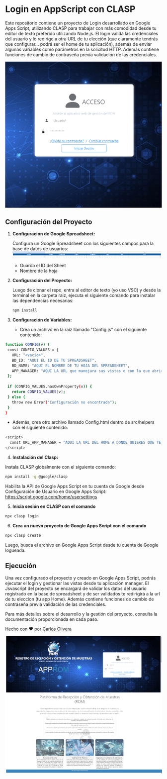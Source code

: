 # Login en AppScript con CLASP

Este repositorio contiene un proyecto de Login desarrollado en Google Apps Script, utilizando CLASP para trabajar con más comodidad desde tu editor de texto preferido utilizando Node.js. El login valida las credenciales del usuario y lo redirige a otra URL de tu elección (que claramente tendrás que configurar... podrá ser el home de tu aplicación), además de enviar algunas variables como parámetros en la solicitud HTTP.  Además contiene funciones de cambio de contraseña previa validación de las credenciales.

![login](https://github.com/coliveramispireta/assets-images/blob/main/login.PNG)

## Configuración del Proyecto

1. **Configuración de Google Spreadsheet:**

   Configura un Google Spreadsheet con los siguientes campos para la base de datos de usuarios:
   ![Muestra de Tabla SpreadSheet](https://github.com/coliveramispireta/assets-images/blob/main/BD_Users.PNG?raw=true)
   - Guarda el ID del Sheet
   - Nombre de la hoja

2. **Configuración del Proyecto:**

   Luego de clonar el repo, entra al editor de texto (yo uso VSC) y desde la terminal en la carpeta raiz, ejecuta el siguiente comando para instalar las dependencias necesarias:

   ```bash
   npm install
   ```

3. **Configuración de Variables:**

     -  Crea un archivo en la raíz llamado "Config.js" con el siguiente contenido:

 ```bash
function CONFIG(v) {
  const CONFIG_VALUES = {
    URL: "<vacio>",
    BD_ID: "AQUI EL ID DE TU SPREADSHEET",
    BD_NAME: "AQUI EL NOMBRE DE TU HOJA DEL SPREADSHEET",
    APP_MANAGER: "AQUI LA URL que manejara sus vistas o con la que abriras tu login"
  };

  if (CONFIG_VALUES.hasOwnProperty(v)) {
    return CONFIG_VALUES[v];
  } else {
    throw new Error("Configuración no encontrada");
  }
}
 ```


   -  Además, crea otro archivo llamado Config.html dentro de src/helpers con el siguiente contenido:


```bash
<script>
  const URL_APP_MANAGER = "AQUI LA URL DEL HOME A DONDE QUIERES QUE TE REDIRIJA SI ES Q EL LOGIN TE AUTENTICA"; 
</script>
```

4. **Instalación del Clasp:**

Instala CLASP globalmente con el siguiente comando:

```bash
npm install -g @google/clasp
```

Habilita la API de Google Apps Script en tu cuenta de Google desde Configuración de Usuario en Google Apps Script:  https://script.google.com/home/usersettings

5. **Inicia sesión en CLASP con el comando**

```bash
npx clasp login
```

6. **Crea un nuevo proyecto de Google Apps Script con el comando**

```bash
npx clasp create
```

Luego, busca el archivo en Google Apps Script desde tu cuenta de Google logueada.


## Ejecución

Una vez configurado el proyecto y creado en Google Apps Script, podrás ejecutar el login y gestionar las vistas desde tu aplicación manager.
El Jsvascript del proyecto se encargará de validar los datos del usuario registrado en la base de spreadsheet y de ser validados te redirigirá a la url de tu eleccion (tu app Home). Además contiene funciones de cambio de contraseña previa validación de las credenciales. 

Para más detalles sobre el desarrollo y la gestión del proyecto, consulta la documentación proporcionada en cada paso.

Hecho con ❤️ por [Carlos Olivera](https://github.com/coliveramispireta)

![Page](https://github.com/coliveramispireta/assets-images/blob/main/page.PNG)
